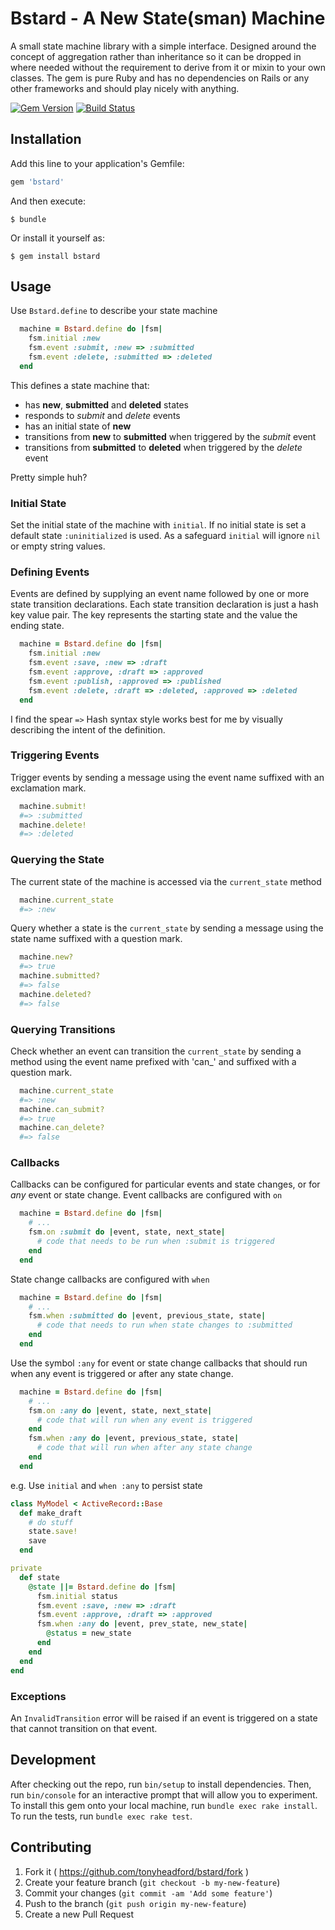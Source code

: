 # Bstard - A New State(sman) Machine

A small state machine library with a simple interface. Designed around the concept of aggregation rather than inheritance so it can be dropped in where needed without the requirement to derive from it or mixin to your own classes.  The gem is pure Ruby and has no dependencies on Rails or any other frameworks and should play nicely with anything.

[![Gem Version](https://badge.fury.io/rb/bstard.svg)](http://badge.fury.io/rb/bstard)
[![Build Status](https://travis-ci.org/tonyheadford/bstard.svg)](https://travis-ci.org/tonyheadford/bstard)

## Installation

Add this line to your application's Gemfile:

``` ruby
gem 'bstard'
```

And then execute:

    $ bundle

Or install it yourself as:

    $ gem install bstard

## Usage

Use `Bstard.define` to describe your state machine

``` ruby
  machine = Bstard.define do |fsm|
    fsm.initial :new
    fsm.event :submit, :new => :submitted
    fsm.event :delete, :submitted => :deleted
  end
```

This defines a state machine that:

 - has __new__, __submitted__ and __deleted__ states
 - responds to _submit_ and _delete_ events
 - has an initial state of __new__
 - transitions from __new__ to __submitted__ when triggered by the _submit_ event
 - transitions from __submitted__ to __deleted__ when triggered by the _delete_ event

Pretty simple huh?

### Initial State
Set the initial state of the machine with `initial`. If no initial state is set a default state `:uninitialized` is used. As a safeguard `initial` will ignore `nil` or empty string values.

### Defining Events

Events are defined by supplying an event name followed by one or more state transition declarations. Each state transition declaration is just a hash key value pair.  The key represents the starting state and the value the ending state.

``` ruby
  machine = Bstard.define do |fsm|
    fsm.initial :new
    fsm.event :save, :new => :draft
    fsm.event :approve, :draft => :approved
    fsm.event :publish, :approved => :published
    fsm.event :delete, :draft => :deleted, :approved => :deleted
  end
```

I find the spear `=>` Hash syntax style works best for me by visually describing the intent of the definition.

### Triggering Events

Trigger events by sending a message using the event name suffixed with an exclamation mark.

```ruby
  machine.submit!
  #=> :submitted
  machine.delete!
  #=> :deleted
```

### Querying the State

The current state of the machine is accessed via the `current_state` method

``` ruby
  machine.current_state
  #=> :new
```

Query whether a state is the `current_state` by sending a message using the state name suffixed with a question mark.

``` ruby
  machine.new?
  #=> true
  machine.submitted?
  #=> false
  machine.deleted?
  #=> false
```

### Querying Transitions

Check whether an event can transition the `current_state` by sending a method using the event name prefixed with 'can\_' and suffixed with a question mark.

```ruby
  machine.current_state
  #=> :new
  machine.can_submit?
  #=> true
  machine.can_delete?
  #=> false
```

### Callbacks

Callbacks can be configured for particular events and state changes, or for _any_ event or state change.
Event callbacks are configured with `on`

``` ruby
  machine = Bstard.define do |fsm|
    # ...
    fsm.on :submit do |event, state, next_state|
      # code that needs to be run when :submit is triggered
    end
  end
```

State change callbacks are configured with `when`

``` ruby
  machine = Bstard.define do |fsm|
    # ...
    fsm.when :submitted do |event, previous_state, state|
      # code that needs to run when state changes to :submitted
    end
  end
```

Use the symbol `:any` for event or state change callbacks that should run when any event is triggered or after any state change.

``` ruby
  machine = Bstard.define do |fsm|
    # ...
    fsm.on :any do |event, state, next_state|
      # code that will run when any event is triggered
    end
    fsm.when :any do |event, previous_state, state|
      # code that will run when after any state change
    end
  end
```

e.g. Use `initial` and `when :any` to persist state

``` ruby
class MyModel < ActiveRecord::Base
  def make_draft
    # do stuff
    state.save!
    save
  end

private
  def state
    @state ||= Bstard.define do |fsm|
      fsm.initial status
      fsm.event :save, :new => :draft
      fsm.event :approve, :draft => :approved
      fsm.when :any do |event, prev_state, new_state|
        @status = new_state
      end
    end
  end
end
```

### Exceptions

An `InvalidTransition` error will be raised if an event is triggered on a state that cannot transition on that event.


## Development

After checking out the repo, run `bin/setup` to install dependencies. Then, run `bin/console` for an interactive prompt that will allow you to experiment.
To install this gem onto your local machine, run `bundle exec rake install`.
To run the tests, run `bundle exec rake test`.

## Contributing

1. Fork it ( https://github.com/tonyheadford/bstard/fork )
2. Create your feature branch (`git checkout -b my-new-feature`)
3. Commit your changes (`git commit -am 'Add some feature'`)
4. Push to the branch (`git push origin my-new-feature`)
5. Create a new Pull Request

